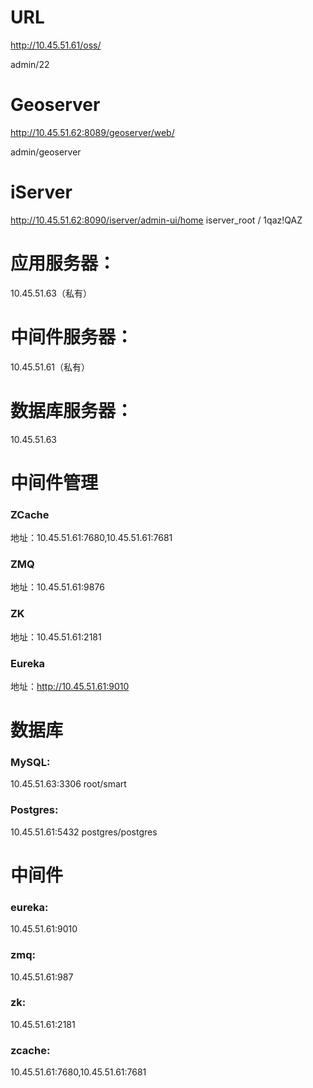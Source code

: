 # URL

<http://10.45.51.61/oss/>

admin/22

# Geoserver

<http://10.45.51.62:8089/geoserver/web/>

admin/geoserver

# iServer

<http://10.45.51.62:8090/iserver/admin-ui/home>
iserver\_root / 1qaz!QAZ

# 应用服务器：

10.45.51.63（私有）

# 中间件服务器：

10.45.51.61（私有）

# 数据库服务器：

10.45.51.63

# 中间件管理

### ZCache

地址：10.45.51.61:7680,10.45.51.61:7681

### ZMQ

地址：10.45.51.61:9876

### ZK

地址：10.45.51.61:2181

### Eureka

地址：<http://10.45.51.61:9010>

# 数据库

### MySQL:

10.45.51.63:3306 root/smart

### Postgres:

10.45.51.61:5432  postgres/postgres

# 中间件

### eureka:

10.45.51.61:9010

### zmq:

10.45.51.61:987

### zk:

10.45.51.61:2181

### zcache:

10.45.51.61:7680,10.45.51.61:7681
